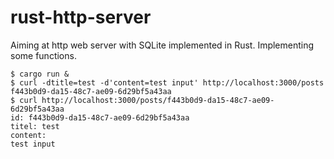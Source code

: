 # rust-http-server
Aiming at http web server with SQLite implemented in Rust.
Implementing some functions.

```
$ cargo run &
$ curl -dtitle=test -d'content=test input' http://localhost:3000/posts
f443b0d9-da15-48c7-ae09-6d29bf5a43aa
$ curl http://localhost:3000/posts/f443b0d9-da15-48c7-ae09-6d29bf5a43aa
id: f443b0d9-da15-48c7-ae09-6d29bf5a43aa
titel: test
content: 
test input
```

